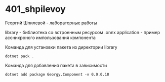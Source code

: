 # 401_shpilevoy
Георгий Шпилевой - лабораторные работы


library - библиотека со встроенным ресурсом .onnx
application  - пример асснихроного импользования компонента

Команда для установки пакета из директории library
```shell
dotnet pack .
```

Команда для добавления пакета в зависимости
```shell
dotnet add package Georgy.Component -v 0.0.0.10
```
